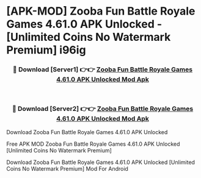 # [APK-MOD] Zooba  Fun Battle Royale Games 4.61.0 APK Unlocked - [Unlimited Coins No Watermark Premium] i96ig



<div align="center">
<h3>🔴 Download [Server1] 👉👉 <a href="https://momento.my/?title=Zooba__Fun_Battle_Royale_Games_4.61.0_APK_Unlocked">Zooba  Fun Battle Royale Games 4.61.0 APK Unlocked Mod Apk</a></h3><br>

<h3>🔴 Download [Server2] 👉👉 <a href="https://momento.my/?title=Zooba__Fun_Battle_Royale_Games_4.61.0_APK_Unlocked">Zooba  Fun Battle Royale Games 4.61.0 APK Unlocked Mod Apk</a></h3>
</div>



Download Zooba  Fun Battle Royale Games 4.61.0 APK Unlocked 

Free APK MOD Zooba  Fun Battle Royale Games 4.61.0 APK Unlocked [Unlimited Coins No Watermark Premium]

Download Zooba  Fun Battle Royale Games 4.61.0 APK Unlocked [Unlimited Coins No Watermark Premium] Mod For Android
